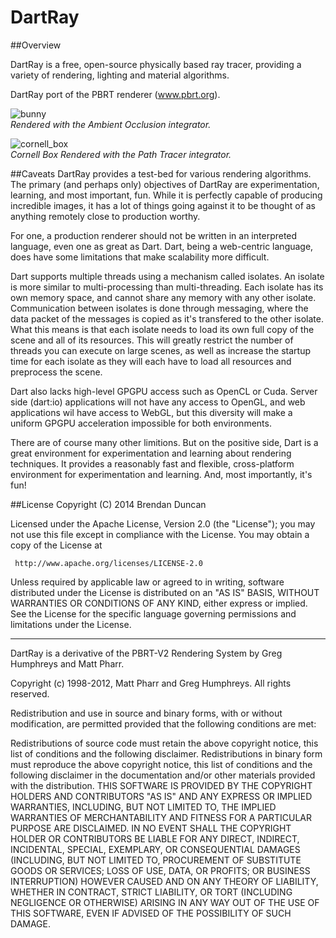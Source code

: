 # DartRay

##Overview

DartRay is a free, open-source physically based ray tracer, providing a variety
of rendering, lighting and material algorithms.

DartRay port of the PBRT renderer (www.pbrt.org).

![bunny](https://cloud.githubusercontent.com/assets/3642099/2650559/0416dcb2-bf75-11e3-8c3e-fdb836e8146b.jpg)<br>
_Rendered with the Ambient Occlusion integrator._

![cornell_box](https://cloud.githubusercontent.com/assets/3642099/2703164/cf037684-c447-11e3-81d7-e2f2c6520fa1.jpg)<br>
_Cornell Box Rendered with the Path Tracer integrator._

##Caveats
DartRay provides a test-bed for various rendering algorithms. 
The primary (and perhaps only) objectives of DartRay are experimentation, 
learning, and most important, fun. While it is perfectly capable of producing 
incredible images, it has a lot of things going against it to be thought of as 
anything remotely close to production worthy. 

For one, a production renderer should not be written in an interpreted 
language, even one as great as Dart. Dart, being a web-centric language, does
have some limitations that make scalability more difficult.

Dart supports multiple threads using a mechanism called isolates. An isolate
is more similar to multi-processing than multi-threading. Each isolate 
has its own memory space, and cannot share any memory with any other
isolate. Communication between isolates is done through messaging, where the
data packet of the messages is copied as it's transfered to the other isolate.
What this means is that each isolate needs to load its own full copy of the 
scene and all of its resources. This will greatly restrict the number of threads
you can execute on large scenes, as well as increase the startup time for each 
isolate as they will each have to load all resources and preprocess the scene.  

Dart also lacks high-level GPGPU access such as OpenCL or Cuda.
Server side (dart:io) applications will not have any access to OpenGL, and
web applications wil have access to WebGL, but this diversity will make a 
uniform GPGPU acceleration impossible for both environments.

There are of course many other limitions. But on the positive side, Dart is
a great environment for experimentation and learning about rendering techniques.
It provides a reasonably fast and flexible, cross-platform environment for
experimentation and learning. And, most importantly, it's fun!

##License
Copyright (C) 2014 Brendan Duncan

Licensed under the Apache License, Version 2.0 (the "License");
you may not use this file except in compliance with the License.
You may obtain a copy of the License at

     http://www.apache.org/licenses/LICENSE-2.0

Unless required by applicable law or agreed to in writing, software
distributed under the License is distributed on an "AS IS" BASIS,
WITHOUT WARRANTIES OR CONDITIONS OF ANY KIND, either express or implied.
See the License for the specific language governing permissions and
limitations under the License.

----

DartRay is a derivative of the PBRT-V2 Rendering System by Greg Humphreys and
Matt Pharr.

Copyright (c) 1998-2012, Matt Pharr and Greg Humphreys.
All rights reserved.

Redistribution and use in source and binary forms, with or without modification, 
are permitted provided that the following conditions are met:

Redistributions of source code must retain the above copyright notice, this list 
of conditions and the following disclaimer.
Redistributions in binary form must reproduce the above copyright notice, this 
list of conditions and the following disclaimer in the documentation and/or 
other materials provided with the distribution.
THIS SOFTWARE IS PROVIDED BY THE COPYRIGHT HOLDERS AND CONTRIBUTORS "AS IS" AND 
ANY EXPRESS OR IMPLIED WARRANTIES, INCLUDING, BUT NOT LIMITED TO, THE IMPLIED 
WARRANTIES OF MERCHANTABILITY AND FITNESS FOR A PARTICULAR PURPOSE ARE 
DISCLAIMED. IN NO EVENT SHALL THE COPYRIGHT HOLDER OR CONTRIBUTORS BE LIABLE 
FOR ANY DIRECT, INDIRECT, INCIDENTAL, SPECIAL, EXEMPLARY, OR CONSEQUENTIAL 
DAMAGES (INCLUDING, BUT NOT LIMITED TO, PROCUREMENT OF SUBSTITUTE GOODS OR 
SERVICES; LOSS OF USE, DATA, OR PROFITS; OR BUSINESS INTERRUPTION) HOWEVER 
CAUSED AND ON ANY THEORY OF LIABILITY, WHETHER IN CONTRACT, STRICT LIABILITY, 
OR TORT (INCLUDING NEGLIGENCE OR OTHERWISE) ARISING IN ANY WAY OUT OF THE USE 
OF THIS SOFTWARE, EVEN IF ADVISED OF THE POSSIBILITY OF SUCH DAMAGE.
